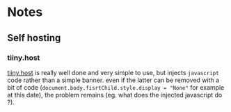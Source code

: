 # Notes

## Self hosting

### tiiny.host

[tiiny.host](https://tiiny.hosts) is really well done and very simple to use, but injects `javascript` code rather than a simple banner.
even if the latter can be removed with a bit of code (`document.body.fisrtChild.style.display = "None"` for example at this date), the problem remains (eg. what does the injected javascript do ?).
